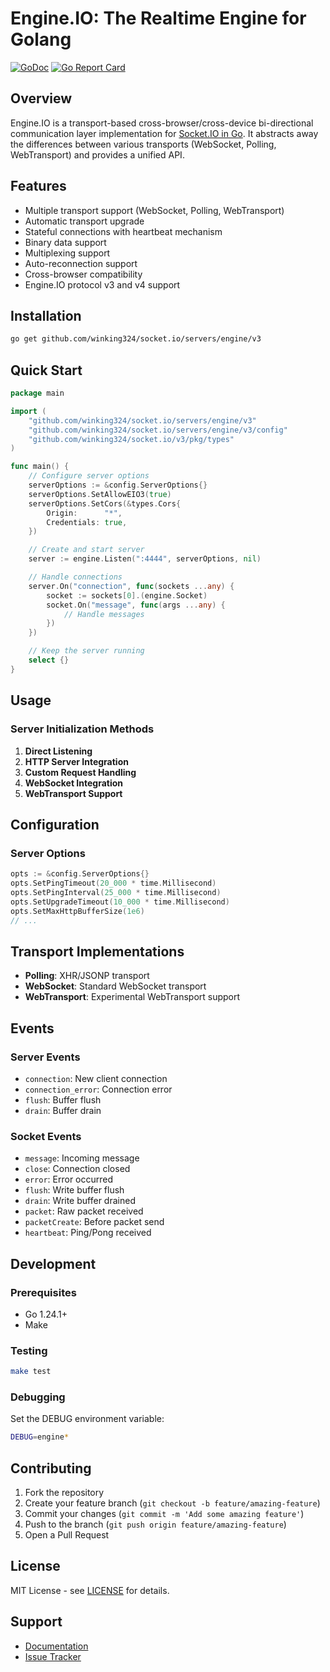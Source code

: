 # Engine.IO: The Realtime Engine for Golang

[![GoDoc](https://pkg.go.dev/badge/github.com/winking324/socket.io/servers/engine/v3?utm_source=godoc)](https://pkg.go.dev/github.com/winking324/socket.io/servers/engine/v3)
[![Go Report Card](https://goreportcard.com/badge/github.com/winking324/socket.io/servers/engine/v3)](https://goreportcard.com/report/github.com/winking324/socket.io/servers/engine/v3)

## Overview

Engine.IO is a transport-based cross-browser/cross-device bi-directional communication layer implementation for [Socket.IO in Go](https://github.com/winking324/socket.io/tree/v3/servers/socket). It abstracts away the differences between various transports (WebSocket, Polling, WebTransport) and provides a unified API.

## Features

- Multiple transport support (WebSocket, Polling, WebTransport)
- Automatic transport upgrade
- Stateful connections with heartbeat mechanism
- Binary data support
- Multiplexing support
- Auto-reconnection support
- Cross-browser compatibility
- Engine.IO protocol v3 and v4 support

## Installation

```bash
go get github.com/winking324/socket.io/servers/engine/v3
```

## Quick Start

```go
package main

import (
    "github.com/winking324/socket.io/servers/engine/v3"
    "github.com/winking324/socket.io/servers/engine/v3/config"
    "github.com/winking324/socket.io/v3/pkg/types"
)

func main() {
    // Configure server options
    serverOptions := &config.ServerOptions{}
    serverOptions.SetAllowEIO3(true)
    serverOptions.SetCors(&types.Cors{
        Origin:      "*",
        Credentials: true,
    })

    // Create and start server
    server := engine.Listen(":4444", serverOptions, nil)

    // Handle connections
    server.On("connection", func(sockets ...any) {
        socket := sockets[0].(engine.Socket)
        socket.On("message", func(args ...any) {
            // Handle messages
        })
    })

    // Keep the server running
    select {}
}
```

## Usage

### Server Initialization Methods

1. **Direct Listening**
2. **HTTP Server Integration**
3. **Custom Request Handling**
4. **WebSocket Integration**
5. **WebTransport Support**

## Configuration

### Server Options

```go
opts := &config.ServerOptions{}
opts.SetPingTimeout(20_000 * time.Millisecond)
opts.SetPingInterval(25_000 * time.Millisecond)
opts.SetUpgradeTimeout(10_000 * time.Millisecond)
opts.SetMaxHttpBufferSize(1e6)
// ...
```

## Transport Implementations

- **Polling**: XHR/JSONP transport
- **WebSocket**: Standard WebSocket transport
- **WebTransport**: Experimental WebTransport support

## Events

### Server Events

- `connection`: New client connection
- `connection_error`: Connection error
- `flush`: Buffer flush
- `drain`: Buffer drain

### Socket Events

- `message`: Incoming message
- `close`: Connection closed
- `error`: Error occurred
- `flush`: Write buffer flush
- `drain`: Write buffer drained
- `packet`: Raw packet received
- `packetCreate`: Before packet send
- `heartbeat`: Ping/Pong received

## Development

### Prerequisites

- Go 1.24.1+
- Make

### Testing

```bash
make test
```

### Debugging

Set the DEBUG environment variable:

```bash
DEBUG=engine*
```

## Contributing

1. Fork the repository
2. Create your feature branch (`git checkout -b feature/amazing-feature`)
3. Commit your changes (`git commit -m 'Add some amazing feature'`)
4. Push to the branch (`git push origin feature/amazing-feature`)
5. Open a Pull Request

## License

MIT License - see [LICENSE](LICENSE) for details.

## Support

- [Documentation](https://pkg.go.dev/github.com/winking324/socket.io/servers/engine/v3)
- [Issue Tracker](https://github.com/winking324/socket.io/issues)
